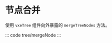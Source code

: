 <script setup>
import mergeNode from 'exam/tree/mergeNode.vue'
</script>

# 节点合并

使用 `vxeTree` 组件向外暴露的 `mergeTreeNodes` 方法。

::: code tree/mergeNode
<mergeNode></mergeNode>
:::